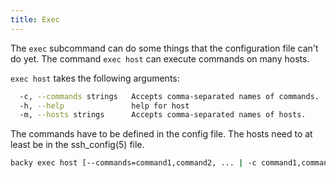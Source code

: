 ```yaml
---
title: Exec
---
```


The `exec` subcommand can do some things that the configuration file can't do yet. The command `exec host` can execute commands on many hosts.

`exec host` takes the following arguments:

```sh
  -c, --commands strings   Accepts comma-separated names of commands.
  -h, --help               help for host
  -m, --hosts strings      Accepts comma-separated names of hosts.
```

The commands have to be defined in the config file. The hosts need to at least be in the ssh_config(5) file.

```sh
backy exec host [--commands=command1,command2, ... | -c command1,command2, ...] [--hosts=host1,hosts2, ... | -m host1,host2, ...]  [flags]
```
